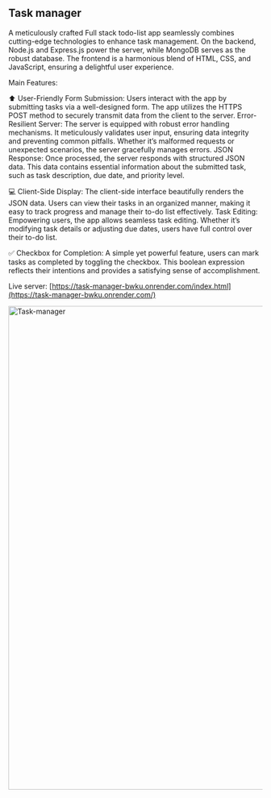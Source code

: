 ## Task manager 

A meticulously crafted Full stack todo-list app seamlessly combines cutting-edge technologies to enhance task management. On the backend, Node.js and Express.js power the server, while MongoDB serves as the robust database. The frontend is a harmonious blend of HTML, CSS, and JavaScript, ensuring a delightful user experience.

Main Features:

:arrow_up: User-Friendly Form Submission: Users interact with the app by submitting tasks via a well-designed form. The app utilizes the HTTPS POST method to securely transmit data from the client to the server.
Error-Resilient Server: The server is equipped with robust error handling mechanisms. It meticulously validates user input, ensuring data integrity and preventing common pitfalls. Whether it’s malformed requests or unexpected scenarios, the server gracefully manages errors.
JSON Response: Once processed, the server responds with structured JSON data. This data contains essential information about the submitted task, such as task description, due date, and priority level.

:computer: Client-Side Display: The client-side interface beautifully renders the JSON data. Users can view their tasks in an organized manner, making it easy to track progress and manage their to-do list effectively.
Task Editing: Empowering users, the app allows seamless task editing. Whether it’s modifying task details or adjusting due dates, users have full control over their to-do list.

:white_check_mark: Checkbox for Completion: A simple yet powerful feature, users can mark tasks as completed by toggling the checkbox. This boolean expression reflects their intentions and provides a satisfying sense of accomplishment.


Live server: [https://task-manager-bwku.onrender.com/index.html](https://task-manager-bwku.onrender.com/)


<img width="960" alt="Task-manager" src="https://github.com/Mohaz24/Task-manager/assets/107796482/c656da81-03df-4534-b138-ed9843e07451">
